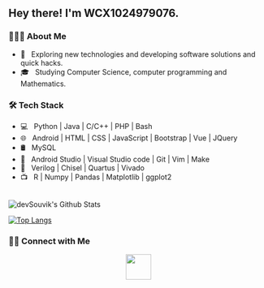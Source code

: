<h2> Hey there! I'm WCX1024979076.</h2>

<h3> 👨🏻‍💻 About Me </h3>

- 🤔 &nbsp; Exploring new technologies and developing software solutions and quick hacks.
- 🎓 &nbsp; Studying Computer Science, computer programming and Mathematics.

<h3>🛠 Tech Stack</h3>

- 💻 &nbsp; Python | Java | C/C++ | PHP | Bash
- 🌐 &nbsp; Android | HTML | CSS | JavaScript | Bootstrap | Vue | JQuery
- 🛢 &nbsp; MySQL
- 🔧 &nbsp; Android Studio | Visual Studio code | Git | Vim | Make
- 🧰 &nbsp; Verilog | Chisel | Quartus | Vivado
- 📺  &nbsp; R | Numpy | Pandas | Matplotlib | ggplot2

<br>

<img align="center" src="https://github-readme-stats.vercel.app/api?username=WCX1024979076&include_all_commits=true&count_private=true&show_icons=true&line_height=20&title_color=7A7ADB&icon_color=2234AE&text_color=D3D3D3&bg_color=0,000000,130F40" alt="devSouvik's Github Stats">

</br>

[![Top Langs](https://github-readme-stats.vercel.app/api/top-langs/?username=WCX1024979076&layout=compact&text_color=daf7dc&bg_color=151515)](https://github.com/WCX1024979076/WCX1024979076)


<h3> 🤝🏻 Connect with Me </h3>

<p align="center">
&nbsp; <a href="mailto:wangchunxiang666@gmail.com" target="_blank" rel="noopener noreferrer"><img src="https://img.icons8.com/plasticine/100/000000/gmail.png"  width="50" /></a>


</p>